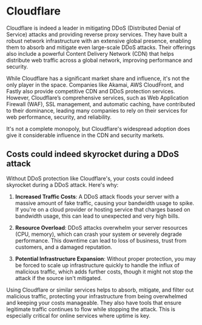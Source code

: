 # Cloudflare

Cloudflare is indeed a leader in mitigating DDoS (Distributed Denial of Service) attacks and providing reverse proxy services. They have built a robust network infrastructure with an extensive global presence, enabling them to absorb and mitigate even large-scale DDoS attacks. Their offerings also include a powerful Content Delivery Network (CDN) that helps distribute web traffic across a global network, improving performance and security.

While Cloudflare has a significant market share and influence, it's not the only player in the space. Companies like Akamai, AWS CloudFront, and Fastly also provide competitive CDN and DDoS protection services. However, Cloudflare’s comprehensive services, such as Web Application Firewall (WAF), SSL management, and automatic caching, have contributed to their dominance, leading many companies to rely on their services for web performance, security, and reliability.

It's not a complete monopoly, but Cloudflare's widespread adoption does give it considerable influence in the CDN and security markets.

## Costs could indeed skyrocket during a DDoS attack

Without DDoS protection like Cloudflare's, your costs could indeed skyrocket during a DDoS attack. Here's why:

1. **Increased Traffic Costs**: A DDoS attack floods your server with a massive amount of fake traffic, causing your bandwidth usage to spike. If you're on a cloud provider or hosting service that charges based on bandwidth usage, this can lead to unexpected and very high bills.

2. **Resource Overload**: DDoS attacks overwhelm your server resources (CPU, memory), which can crash your system or severely degrade performance. This downtime can lead to loss of business, trust from customers, and a damaged reputation.

3. **Potential Infrastructure Expansion**: Without proper protection, you may be forced to scale up infrastructure quickly to handle the influx of malicious traffic, which adds further costs, though it might not stop the attack if the source isn't mitigated.

Using Cloudflare or similar services helps to absorb, mitigate, and filter out malicious traffic, protecting your infrastructure from being overwhelmed and keeping your costs manageable. They also have tools that ensure legitimate traffic continues to flow while stopping the attack. This is especially critical for online services where uptime is key.